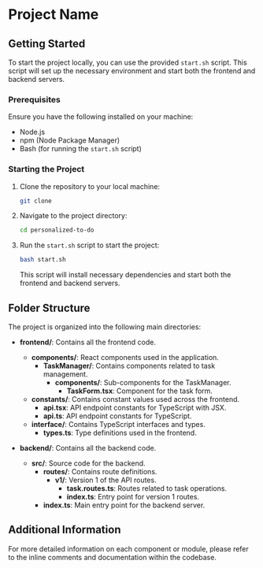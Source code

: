 # Project Name

## Getting Started

To start the project locally, you can use the provided `start.sh` script. This script will set up the necessary environment and start both the frontend and backend servers.

### Prerequisites

Ensure you have the following installed on your machine:

- Node.js
- npm (Node Package Manager)
- Bash (for running the `start.sh` script)

### Starting the Project

1. Clone the repository to your local machine:

   ```bash
   git clone 
   ```

2. Navigate to the project directory:

   ```bash
   cd personalized-to-do
   ```

3. Run the `start.sh` script to start the project:

   ```bash
   bash start.sh
   ```

   This script will install necessary dependencies and start both the frontend and backend servers.

## Folder Structure

The project is organized into the following main directories:

- **frontend/**: Contains all the frontend code.
  - **components/**: React components used in the application.
    - **TaskManager/**: Contains components related to task management.
      - **components/**: Sub-components for the TaskManager.
        - **TaskForm.tsx**: Component for the task form.
  - **constants/**: Contains constant values used across the frontend.
    - **api.tsx**: API endpoint constants for TypeScript with JSX.
    - **api.ts**: API endpoint constants for TypeScript.
  - **interface/**: Contains TypeScript interfaces and types.
    - **types.ts**: Type definitions used in the frontend.

- **backend/**: Contains all the backend code.
  - **src/**: Source code for the backend.
    - **routes/**: Contains route definitions.
      - **v1/**: Version 1 of the API routes.
        - **task.routes.ts**: Routes related to task operations.
        - **index.ts**: Entry point for version 1 routes.
    - **index.ts**: Main entry point for the backend server.

## Additional Information

For more detailed information on each component or module, please refer to the inline comments and documentation within the codebase.
